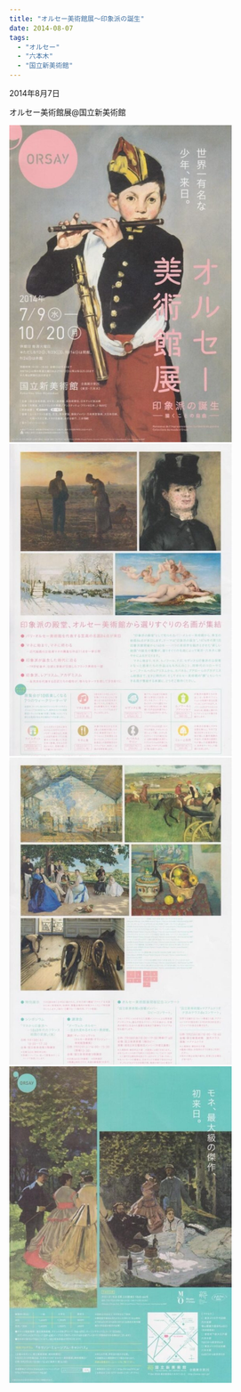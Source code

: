 ```yaml
---
title: "オルセー美術館展～印象派の誕生"
date: 2014-08-07
tags: 
  - "オルセー"
  - "六本木"
  - "国立新美術館"
---
```


2014年8月7日

オルセー美術館展@国立新美術館

<img src="/assets/images/museum/2014-08-07-Orsay-1/images/image-30.jpg"  width="400px">

<img src="/assets/images/museum/2014-08-07-Orsay-1/images/image-31.jpg"  width="400px">

<img src="/assets/images/museum/2014-08-07-Orsay-1/images/image-32.jpg"  width="400px">

<img src="/assets/images/museum/2014-08-07-Orsay-1/images/image-33.jpg"  width="400px">
